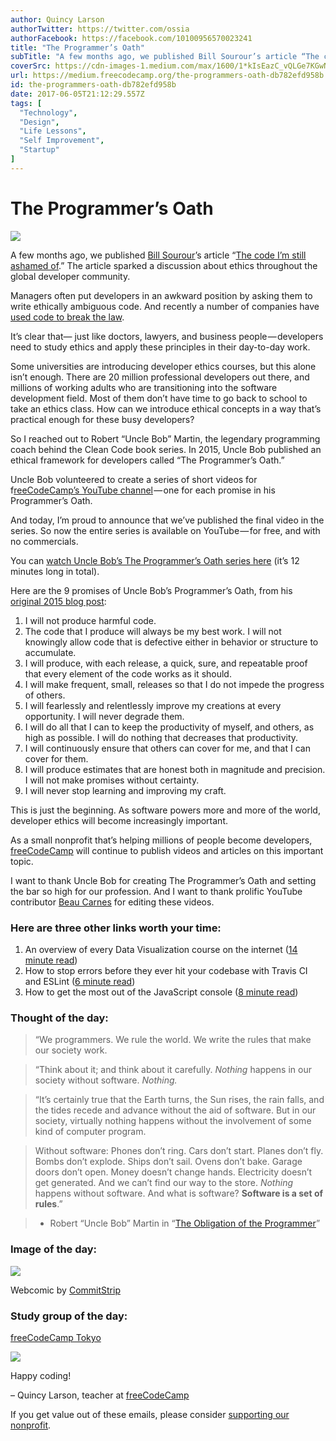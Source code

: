 ```yaml
---
author: Quincy Larson
authorTwitter: https://twitter.com/ossia
authorFacebook: https://facebook.com/10100956570023241
title: "The Programmer’s Oath"
subTitle: "A few months ago, we published Bill Sourour’s article “The code I’m still ashamed of.” The article sparked a discussion about ethics thro..."
coverSrc: https://cdn-images-1.medium.com/max/1600/1*kIsEazC_vQLGe7KGwNNKrw.jpeg
url: https://medium.freecodecamp.org/the-programmers-oath-db782efd958b
id: the-programmers-oath-db782efd958b
date: 2017-06-05T21:12:29.557Z
tags: [
  "Technology",
  "Design",
  "Life Lessons",
  "Self Improvement",
  "Startup"
]
---
```

# The Programmer’s Oath



![](https://cdn-images-1.medium.com/max/1600/1*kIsEazC_vQLGe7KGwNNKrw.jpeg)



A few months ago, we published [Bill Sourour](https://medium.com/@BillSourour)’s article “[The code I’m still ashamed of](https://fcc.im/2sKE8eC).” The article sparked a discussion about ethics throughout the global developer community.

Managers often put developers in an awkward position by asking them to write ethically ambiguous code. And recently a number of companies have [used code to break the law](https://fcc.im/2qYDLMm).

It’s clear that— just like doctors, lawyers, and business people — developers need to study ethics and apply these principles in their day-to-day work.

Some universities are introducing developer ethics courses, but this alone isn’t enough. There are 20 million professional developers out there, and millions of working adults who are transitioning into the software development field. Most of them don’t have time to go back to school to take an ethics class. How can we introduce ethical concepts in a way that’s practical enough for these busy developers?

So I reached out to Robert “Uncle Bob” Martin, the legendary programming coach behind the Clean Code book series. In 2015, Uncle Bob published an ethical framework for developers called “The Programmer’s Oath.”

Uncle Bob volunteered to create a series of short videos for f[reeCodeCamp’s YouTube channel](https://youtube.com/freecodecamp) — one for each promise in his Programmer’s Oath.

And today, I’m proud to announce that we’ve published the final video in the series. So now the entire series is available on YouTube — for free, and with no commercials.

You can [watch Uncle Bob’s The Programmer’s Oath series here](https://fcc.im/2rul0Ef) (it’s 12 minutes long in total).

Here are the 9 promises of Uncle Bob’s Programmer’s Oath, from his [original 2015 blog post](https://fcc.im/2rEaV61):

1.  I will not produce harmful code.
2.  The code that I produce will always be my best work. I will not knowingly allow code that is defective either in behavior or structure to accumulate.
3.  I will produce, with each release, a quick, sure, and repeatable proof that every element of the code works as it should.
4.  I will make frequent, small, releases so that I do not impede the progress of others.
5.  I will fearlessly and relentlessly improve my creations at every opportunity. I will never degrade them.
6.  I will do all that I can to keep the productivity of myself, and others, as high as possible. I will do nothing that decreases that productivity.
7.  I will continuously ensure that others can cover for me, and that I can cover for them.
8.  I will produce estimates that are honest both in magnitude and precision. I will not make promises without certainty.
9.  I will never stop learning and improving my craft.

This is just the beginning. As software powers more and more of the world, developer ethics will become increasingly important.

As a small nonprofit that’s helping millions of people become developers, [freeCodeCamp](https://www.freecodecamp.com) will continue to publish videos and articles on this important topic.

I want to thank Uncle Bob for creating The Programmer’s Oath and setting the bar so high for our profession. And I want to thank prolific YouTube contributor [Beau Carnes](https://medium.com/@beaucarnes) for editing these videos.

### Here are three other links worth your time:

1.  An overview of every Data Visualization course on the internet ([14 minute read](https://fcc.im/2rMpoyI))
2.  How to stop errors before they ever hit your codebase with Travis CI and ESLint ([6 minute read](https://fcc.im/2qYEFbL))
3.  How to get the most out of the JavaScript console ([8 minute read](https://fcc.im/2qUlLYg))

### Thought of the day:

> “We programmers. We rule the world. We write the rules that make our society work.

> “Think about it; and think about it carefully. _Nothing_ happens in our society without software. _Nothing._

> “It’s certainly true that the Earth turns, the Sun rises, the rain falls, and the tides recede and advance without the aid of software. But in our society, virtually nothing happens without the involvement of some kind of computer program.

> Without software: Phones don’t ring. Cars don’t start. Planes don’t fly. Bombs don’t explode. Ships don’t sail. Ovens don’t bake. Garage doors don’t open. Money doesn’t change hands. Electricity doesn’t get generated. And we can’t find our way to the store. _Nothing_ happens without software. And what is software? **Software is a set of rules**.”

> - Robert “Uncle Bob” Martin in “[The Obligation of the Programmer](https://fcc.im/2sarBVc)”

### Image of the day:



![](https://cdn-images-1.medium.com/max/1600/1*u9-Hqgj9sPBU5mwkslQI9A.jpeg)



Webcomic by [CommitStrip](http://bit.ly/2l00PYM)

### Study group of the day:

[freeCodeCamp Tokyo](https://fcc.im/2rMwLGA)



![](https://cdn-images-1.medium.com/max/1600/1*rF-G1cG7zF5F8nM9wHnSkA.jpeg)



Happy coding!

– Quincy Larson, teacher at [freeCodeCamp](http://bit.ly/2j7Q1dN)

If you get value out of these emails, please consider [supporting our nonprofit](http://bit.ly/donate-to-fcc).








